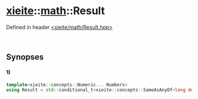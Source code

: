 # [xieite](../xieite.md)\:\:[math](../math.md)\:\:Result
Defined in header [<xieite/math/Result.hpp>](../../include/xieite/math/Result.hpp)

&nbsp;

## Synopses
#### 1)
```cpp
template<xieite::concepts::Numeric... Numbers>
using Result = std::conditional_t<xieite::concepts::SameAsAnyOf<long double, Numbers...>, long double, std::conditional_t<xieite::concepts::SameAsAllOf<float, Numbers...>, float, double>>;
```
